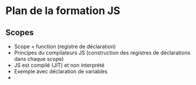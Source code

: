 # Plan de la formation JS
## Scopes
* Scope = function (registre de déclaration)
* Principes du compilateurs JS (construction des registres de déclarations dans chaque scope)
* JS est compilé (JIT) et non interprété
* Exemple avec déclaration de variables
* 